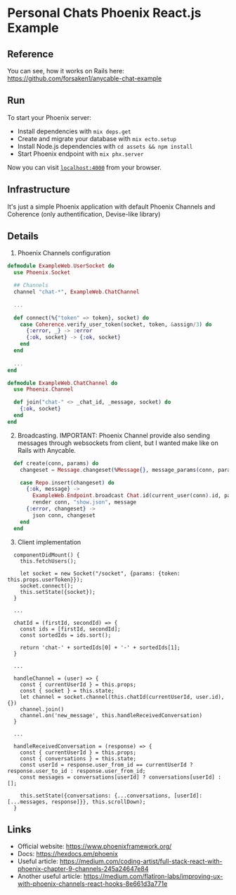 # Personal Chats Phoenix React.js Example

## Reference

You can see, how it works on Rails here: https://github.com/forsaken1/anycable-chat-example

## Run

To start your Phoenix server:

  * Install dependencies with `mix deps.get`
  * Create and migrate your database with `mix ecto.setup`
  * Install Node.js dependencies with `cd assets && npm install`
  * Start Phoenix endpoint with `mix phx.server`

Now you can visit [`localhost:4000`](http://localhost:4000) from your browser.

## Infrastructure

It's just a simple Phoenix application with default Phoenix Channels and Coherence (only authentification, Devise-like library)

## Details

1. Phoenix Channels configuration

```elixir
defmodule ExampleWeb.UserSocket do
  use Phoenix.Socket

  ## Channels
  channel "chat-*", ExampleWeb.ChatChannel
  
  ...

  def connect(%{"token" => token}, socket) do
    case Coherence.verify_user_token(socket, token, &assign/3) do
      {:error, _} -> :error
      {:ok, socket} -> {:ok, socket}
    end
  end
  
  ...
end
```

```elixir
defmodule ExampleWeb.ChatChannel do
  use Phoenix.Channel

  def join("chat-" <> _chat_id, _message, socket) do
    {:ok, socket}
  end
end
```

2. Broadcasting. IMPORTANT: Phoenix Channel provide also sending messages through websockets from client, but I wanted make like on Rails with Anycable. 

```elixir
  def create(conn, params) do
    changeset = Message.changeset(%Message{}, message_params(conn, params))

    case Repo.insert(changeset) do
      {:ok, message} ->
        ExampleWeb.Endpoint.broadcast Chat.id(current_user(conn).id, params["user_id"]), "new_message", MessagesView.message_json(message)
        render conn, "show.json", message
      {:error, changeset} ->
        json conn, changeset
    end
  end
```

3. Client implementation

```es6
  componentDidMount() {
    this.fetchUsers();

    let socket = new Socket("/socket", {params: {token: this.props.userToken}});
    socket.connect();
    this.setState({socket});
  }
  
  ...

  chatId = (firstId, secondId) => {
    const ids = [firstId, secondId];
    const sortedIds = ids.sort();

    return 'chat-' + sortedIds[0] + '-' + sortedIds[1];
  }
  
  ...
  
  handleChannel = (user) => {
    const { currentUserId } = this.props;
    const { socket } = this.state;
    let channel = socket.channel(this.chatId(currentUserId, user.id), {})
    channel.join()
    channel.on('new_message', this.handleReceivedConversation)
  }

  ...
  
  handleReceivedConversation = (response) => {
    const { currentUserId } = this.props;
    const { conversations } = this.state;
    const userId = response.user_from_id == currentUserId ? response.user_to_id : response.user_from_id;
    const messages = conversations[userId] ? conversations[userId] : [];
    
    this.setState({conversations: {...conversations, [userId]: [...messages, response]}}, this.scrollDown);
  }
```

## Links

  * Official website: https://www.phoenixframework.org/
  * Docs: https://hexdocs.pm/phoenix
  * Useful article: https://medium.com/coding-artist/full-stack-react-with-phoenix-chapter-9-channels-245a24647e84
  * Another useful article: https://medium.com/flatiron-labs/improving-ux-with-phoenix-channels-react-hooks-8e661d3a771e
